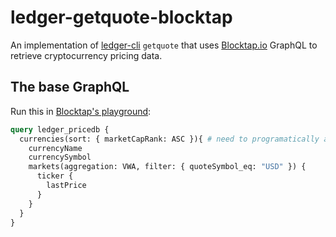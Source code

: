 # ledger-getquote-blocktap

An implementation of [ledger-cli](https://ledger-cli.org) `getquote` that uses [Blocktap.io](https://blocktap.io) GraphQL to retrieve cryptocurrency pricing data.

## The base GraphQL

Run this in [Blocktap's playground](https://api.blocktap.io/graphiql):

```graphql
query ledger_pricedb {
  currencies(sort: { marketCapRank: ASC }){ # need to programatically add filters here for the currency passed into getquote.
    currencyName
    currencySymbol
    markets(aggregation: VWA, filter: { quoteSymbol_eq: "USD" }) {
      ticker {
        lastPrice
      }
    }
  }
}
```
